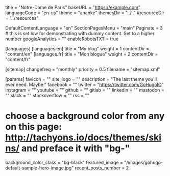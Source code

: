title = "Notre-Dame de Paris"
baseURL = "https://example.com"
languageCode = "en-us"
theme = "ananke"
themesDir = "../.."
#resourceDir = "../resources"

DefaultContentLanguage = "en"
SectionPagesMenu = "main"
Paginate = 3 # this is set low for demonstrating with dummy content. Set to a higher number
googleAnalytics = ""
enableRobotsTXT = true

[languages]
  [languages.en]
    title = "My blog"
    weight = 1
    contentDir = "content/en"
  [languages.fr]
    title = "Mon blogue"
    weight = 2
    contentDir = "content/fr"

[sitemap]
  changefreq = "monthly"
  priority = 0.5
  filename = "sitemap.xml"

[params]
  favicon = ""
  site_logo = ""
  description = "The last theme you'll ever need. Maybe."
  facebook = ""
  twitter = "https://twitter.com/GoHugoIO"
  instagram = ""
  youtube = ""
  github = ""
  gitlab = ""
  linkedin = ""
  mastodon = ""
  slack = ""
  stackoverflow = ""
  rss = ""
  # choose a background color from any on this page: http://tachyons.io/docs/themes/skins/ and preface it with "bg-"
  background_color_class = "bg-black"
  featured_image = "/images/gohugo-default-sample-hero-image.jpg"
  recent_posts_number = 2
